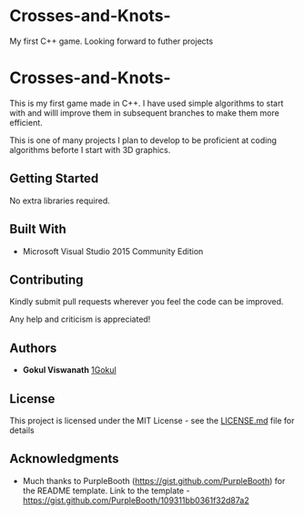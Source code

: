 # Crosses-and-Knots-
My first C++ game. Looking forward to futher projects

# Crosses-and-Knots-
This is my first game made in C++. I have used simple algorithms to start with and willl improve them in subsequent branches
to make them more efficient.

This is one of many projects I plan to develop to be proficient at coding algorithms beforte I start with 3D graphics. 

## Getting Started

No extra libraries required.


## Built With

* Microsoft Visual Studio 2015 Community Edition

## Contributing

Kindly submit pull requests wherever you feel the code can be improved.

Any help and criticism is appreciated!


## Authors

* **Gokul Viswanath** [1Gokul](https://github.com/1Gokul)


## License

This project is licensed under the MIT License - see the [LICENSE.md](LICENSE.md) file for details

## Acknowledgments

* Much thanks to PurpleBooth (https://gist.github.com/PurpleBooth) for the README template.
  Link to the template - https://gist.github.com/PurpleBooth/109311bb0361f32d87a2

